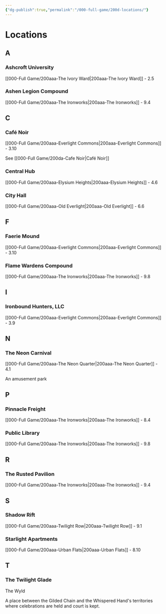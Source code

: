 ```yaml
---
{"dg-publish":true,"permalink":"/000-full-game/200d-locations/"}
---
```


# Locations

## A

### Ashcroft University
[[000-Full Game/200aaa-The Ivory Ward\|200aaa-The Ivory Ward]] - 2.5

### Ashen Legion Compound
[[000-Full Game/200aaa-The Ironworks\|200aaa-The Ironworks]] - 9.4

## C

### Café Noir
[[000-Full Game/200aaa-Everlight Commons\|200aaa-Everlight Commons]] - 3.10

See [[000-Full Game/200da-Cafe Noir\|Café Noir]]

### Central Hub
[[000-Full Game/200aaa-Elysium Heights\|200aaa-Elysium Heights]] - 4.6

### City Hall
[[000-Full Game/200aaa-Old Everlight\|200aaa-Old Everlight]] - 6.6

## F

### Faerie Mound
[[000-Full Game/200aaa-Everlight Commons\|200aaa-Everlight Commons]] - 3.10

### Flame Wardens Compound
[[000-Full Game/200aaa-The Ironworks\|200aaa-The Ironworks]] - 9.8

## I

### Ironbound Hunters, LLC
[[000-Full Game/200aaa-Everlight Commons\|200aaa-Everlight Commons]] - 3.9

## N

### The Neon Carnival
[[000-Full Game/200aaa-The Neon Quarter\|200aaa-The Neon Quarter]] - 4.1

An amusement park

## P

### Pinnacle Freight
[[000-Full Game/200aaa-The Ironworks\|200aaa-The Ironworks]] - 8.4

### Public Library
[[000-Full Game/200aaa-The Ironworks\|200aaa-The Ironworks]] - 9.8

## R

### The Rusted Pavilion
[[000-Full Game/200aaa-The Ironworks\|200aaa-The Ironworks]] - 9.4

## S

### Shadow Rift
[[000-Full Game/200aaa-Twilight Row\|200aaa-Twilight Row]] - 9.1

### Starlight Apartments
[[000-Full Game/200aaa-Urban Flats\|200aaa-Urban Flats]] - 8.10


## T

### The Twilight Glade
The Wyld

A place between the Gilded Chain and the Whispered Hand's territories where celebrations are held and court is kept.

